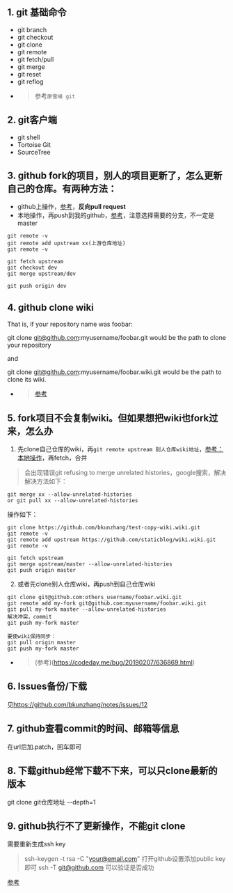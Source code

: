 
## 1. git 基础命令
- git branch
- git checkout
- git clone
- git remote
- git fetch/pull
- git merge
- git reset
- git reflog
- > 参考`廖雪峰 git`

## 2. git客户端
- git shell
- Tortoise Git
- SourceTree

## 3. github fork的项目，别人的项目更新了，怎么更新自己的仓库。有两种方法：
- github上操作，[参考](https://blog.csdn.net/qq1332479771/article/details/56087333)，**反向pull request**
- 本地操作，再push到我的github，[参考](https://github.com/staticblog/wiki/wiki/%E4%BF%9D%E6%8C%81fork%E4%B9%8B%E5%90%8E%E7%9A%84%E9%A1%B9%E7%9B%AE%E5%92%8C%E4%B8%8A%E6%B8%B8%E5%90%8C%E6%AD%A5)，注意选择需要的分支，不一定是master
```shell
git remote -v
git remote add upstream xx(上游仓库地址)
git remote -v

git fetch upstream
git checkout dev
git merge upstream/dev

git push origin dev
```

## 4. github clone wiki
That is, if your repository name was foobar:

git clone git@github.com:myusername/foobar.git would be the path to clone your repository

and

git clone git@github.com:myusername/foobar.wiki.git would be the path to clone its wiki.
- > [参考](https://stackoverflow.com/questions/15080848/how-do-i-clone-a-github-wiki)

## 5. fork项目不会复制wiki。但如果想把wiki也fork过来，怎么办

1. 先clone自己仓库的wiki，再`git remote upstream 别人仓库wiki地址`，[参考：本地操作](#3-github-fork的项目别人的项目更新了怎么更新自己的仓库有两种方法)，再fetch，合并
> 会出现错误git  refusing to merge unrelated histories，google搜索，解决解决方法如下：
```
git merge xx --allow-unrelated-histories
or git pull xx --allow-unrelated-histories
```
操作如下：
```shell
git clone https://github.com/bkunzhang/test-copy-wiki.wiki.git
git remote -v 
git remote add upstream https://github.com/staticblog/wiki.wiki.git
git remote -v

git fetch upstream
git merge upstream/master --allow-unrelated-histories
git push origin master
```
2. 或者先clone别人仓库wiki，再push到自己仓库wiki
```shell
git clone git@github.com:others_username/foobar.wiki.git
git remote add my-fork git@github.com:myusername/foobar.wiki.git
git pull my-fork master --allow-unrelated-histories
解决冲突，commit
git push my-fork master

要使wiki保持同步：
git pull origin master
git push my-fork master
```
- > (参考)(https://codeday.me/bug/20190207/636869.html)

## 6. Issues备份/下载
见<https://github.com/bkunzhang/notes/issues/12>

## 7. github查看commit的时间、邮箱等信息
在url后加.patch，回车即可

## 8. 下载github经常下载不下来，可以只clone最新的版本
git clone git仓库地址 --depth=1

## 9. github执行不了更新操作，不能git clone
需要重新生成ssh key  
 > ssh-keygen -t rsa -C "your@email.com"
 > 打开github设置添加public key即可
 >  ssh -T git@github.com 可以验证是否成功

[参考](https://cloud.tencent.com/developer/article/1572090)